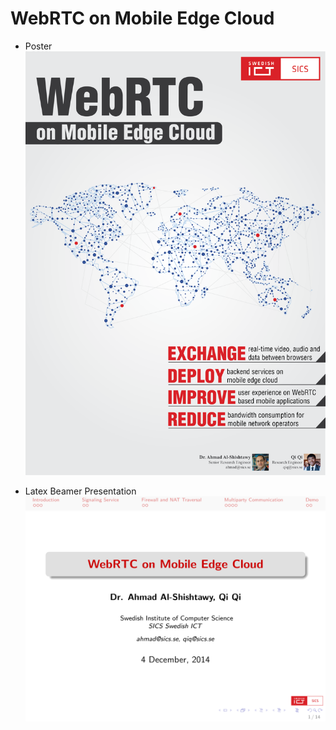 WebRTC on Mobile Edge Cloud
==================

- Poster
![](https://raw.githubusercontent.com/qi-qi/LatexBeamer_WebRTC/master/Poster_AdobeAI/WebRTC_Demo_Poster.png) 

- Latex Beamer Presentation
![](https://raw.githubusercontent.com/qi-qi/LatexBeamer_WebRTC/master/Presentation.png) 